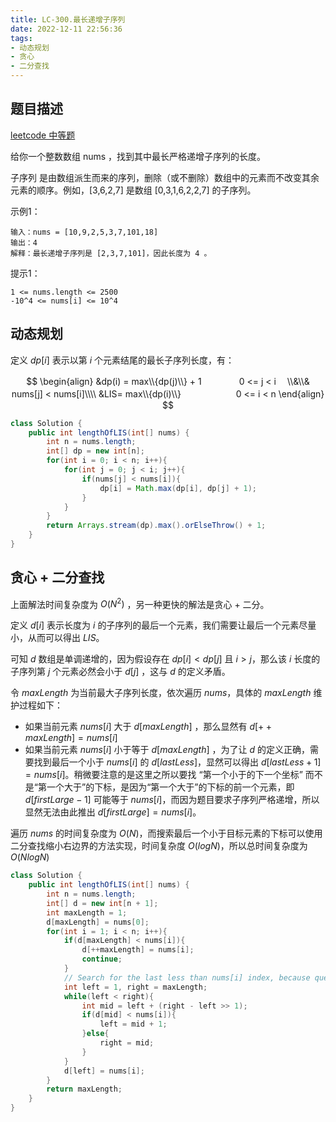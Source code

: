 ```yaml
---
title: LC-300.最长递增子序列
date: 2022-12-11 22:56:36
tags:
- 动态规划
- 贪心
- 二分查找
---
```


## 题目描述
[leetcode 中等题](https://leetcode.cn/problems/longest-increasing-subsequence/)

给你一个整数数组 nums ，找到其中最长严格递增子序列的长度。

子序列 是由数组派生而来的序列，删除（或不删除）数组中的元素而不改变其余元素的顺序。例如，[3,6,2,7] 是数组 [0,3,1,6,2,2,7] 的子序列。


示例1：
```
输入：nums = [10,9,2,5,3,7,101,18]
输出：4
解释：最长递增子序列是 [2,3,7,101]，因此长度为 4 。
```

提示1：
```
1 <= nums.length <= 2500
-10^4 <= nums[i] <= 10^4
```

## 动态规划
定义 $dp[i]$ 表示以第 $i$ 个元素结尾的最长子序列长度，有：

$$
\begin{align}
&dp(i) = max\\{dp(j)\\} + 1　　　　 0 <= j < i　 \\&\\&　 nums[j] < nums[i]\\\\
&LIS= max\\{dp(i)\\}　　　　　　 0 <= i < n
\end{align}
$$


```Java
class Solution {
    public int lengthOfLIS(int[] nums) {
        int n = nums.length;
        int[] dp = new int[n];
        for(int i = 0; i < n; i++){
            for(int j = 0; j < i; j++){
                if(nums[j] < nums[i]){
                    dp[i] = Math.max(dp[i], dp[j] + 1);
                }
            }
        }
        return Arrays.stream(dp).max().orElseThrow() + 1;
    }
}
```

## 贪心 + 二分查找
上面解法时间复杂度为 $O(N^2)$ ，另一种更快的解法是贪心 + 二分。

定义 $d[i]$ 表示长度为 $i$ 的子序列的最后一个元素，我们需要让最后一个元素尽量小，从而可以得出 $LIS$。

可知 $d$ 数组是单调递增的，因为假设存在 $dp[i] < dp[j]$ 且 $i > j$，那么该 $i$ 长度的子序列第 $j$ 个元素必然会小于 $d[j]$ ，这与 $d$ 的定义矛盾。

令 $maxLength$ 为当前最大子序列长度，依次遍历 $nums$，具体的 $maxLength$ 维护过程如下：
 - 如果当前元素 $nums[i]$ 大于 $d[maxLength]$ ，那么显然有 $d[++maxLength] = nums[i]$
 - 如果当前元素 $nums[i]$ 小于等于 $d[maxLength]$ ，为了让 $d$ 的定义正确，需要找到最后一个小于 $nums[i]$ 的 $d[lastLess]$，显然可以得出 $d[lastLess + 1] = nums[i]$。稍微要注意的是这里之所以要找 “第一个小于的下一个坐标” 而不是“第一个大于”的下标，是因为“第一个大于”的下标的前一个元素，即 $d[firstLarge - 1]$ 可能等于 $nums[i]$，而因为题目要求子序列严格递增，所以显然无法由此推出 $d[firstLarge] = nums[i]$。
  
遍历 $nums$ 的时间复杂度为 $O(N)$，而搜索最后一个小于目标元素的下标可以使用二分查找缩小右边界的方法实现，时间复杂度 $O(logN)$，所以总时间复杂度为 $O(NlogN)$
```Java
class Solution {
    public int lengthOfLIS(int[] nums) {
        int n = nums.length;
        int[] d = new int[n + 1];
        int maxLength = 1;
        d[maxLength] = nums[0];
        for(int i = 1; i < n; i++){
            if(d[maxLength] < nums[i]){
                d[++maxLength] = nums[i];
                continue;
            }
            // Search for the last less than nums[i] index, because question require strictly increasing
            int left = 1, right = maxLength;
            while(left < right){
                int mid = left + (right - left >> 1);
                if(d[mid] < nums[i]){
                    left = mid + 1;
                }else{
                    right = mid;
                }
            }
            d[left] = nums[i];
        }
        return maxLength;
    }
}
```